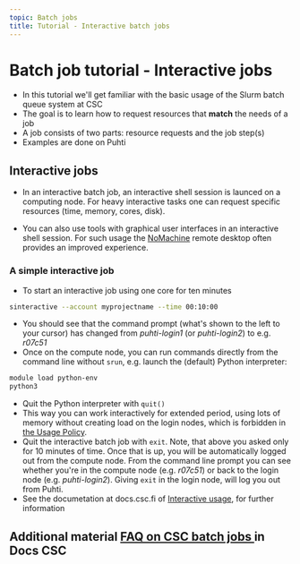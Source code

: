 ```yaml
---
topic: Batch jobs
title: Tutorial - Interactive batch jobs
---
```


# Batch job tutorial - Interactive jobs

- In this tutorial we'll get familiar with the basic usage of the Slurm batch queue system at CSC
- The goal is to learn how to request resources that **match** the needs of a job
- A job consists of two parts: resource requests and the job step(s)
- Examples are done on Puhti

## Interactive jobs

- In an interactive batch job, an interactive shell session is launced on a computing node. For heavy interactive tasks one can request specific resources (time, memory, cores, disk). 

- You can also use tools with graphical user interfaces in an interactive shell session. For such usage the [NoMachine](https://docs.csc.fi/support/tutorials/nomachine-usage/) remote desktop often provides an improved experience.  

### A simple interactive job 

- To start an interactive job using one core for ten minutes
```bash
sinteractive --account myprojectname --time 00:10:00
```
- You should see that the command prompt (what's shown to the left to your cursor) has changed from _puhti-login1_ (or _puhti-login2_) to e.g. _r07c51_
- Once on the compute node, you can run commands directly from the command line without `srun`, e.g. launch the (default) Python interpreter:
```bash
module load python-env
python3
```
- Quit the Python interpreter with `quit()`
- This way you can work interactively for extended period, using lots of memory without creating load on the login nodes, which is forbidden in [the Usage Policy](https://docs.csc.fi/computing/overview/#usage-policy).
- Quit the interactive batch job with `exit`. Note, that above you asked only for 10 minutes of time. Once that is up, you will be automatically logged out from the compute node. From the command line prompt you can see whether you're in the compute node (e.g. _r07c51_) or back to the login node (e.g. _puhti-login2_). Giving `exit` in the login node, will log you out from Puhti.
- See the documetation at docs.csc.fi of [Interactive usage](https://docs.csc.fi/computing/running/interactive-usage/), for further information
 
## Additional material [FAQ on CSC batch jobs ](https://docs.csc.fi/support/faq/#batch-jobs) in Docs CSC